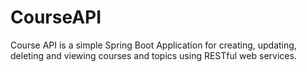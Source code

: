 # CourseAPI

Course API is a simple Spring Boot Application for creating, updating, deleting and viewing courses and topics using RESTful web services.
